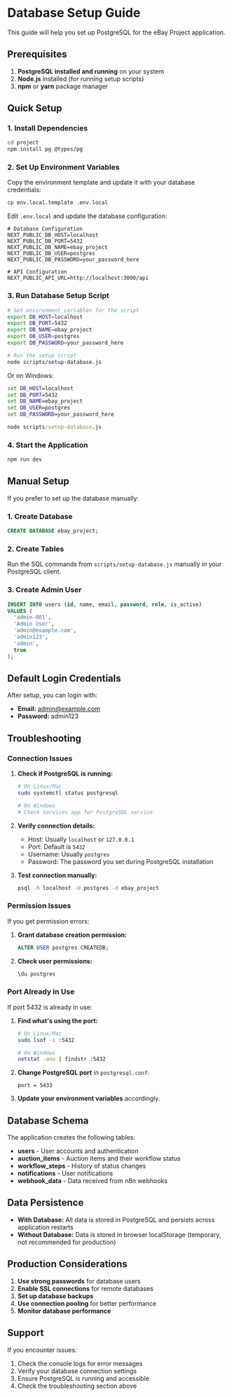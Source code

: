 # Database Setup Guide

This guide will help you set up PostgreSQL for the eBay Project application.

## Prerequisites

1. **PostgreSQL installed and running** on your system
2. **Node.js** installed (for running setup scripts)
3. **npm** or **yarn** package manager

## Quick Setup

### 1. Install Dependencies

```bash
cd project
npm install pg @types/pg
```

### 2. Set Up Environment Variables

Copy the environment template and update it with your database credentials:

```bash
cp env.local.template .env.local
```

Edit `.env.local` and update the database configuration:

```env
# Database Configuration
NEXT_PUBLIC_DB_HOST=localhost
NEXT_PUBLIC_DB_PORT=5432
NEXT_PUBLIC_DB_NAME=ebay_project
NEXT_PUBLIC_DB_USER=postgres
NEXT_PUBLIC_DB_PASSWORD=your_password_here

# API Configuration
NEXT_PUBLIC_API_URL=http://localhost:3000/api
```

### 3. Run Database Setup Script

```bash
# Set environment variables for the script
export DB_HOST=localhost
export DB_PORT=5432
export DB_NAME=ebay_project
export DB_USER=postgres
export DB_PASSWORD=your_password_here

# Run the setup script
node scripts/setup-database.js
```

Or on Windows:

```cmd
set DB_HOST=localhost
set DB_PORT=5432
set DB_NAME=ebay_project
set DB_USER=postgres
set DB_PASSWORD=your_password_here

node scripts/setup-database.js
```

### 4. Start the Application

```bash
npm run dev
```

## Manual Setup

If you prefer to set up the database manually:

### 1. Create Database

```sql
CREATE DATABASE ebay_project;
```

### 2. Create Tables

Run the SQL commands from `scripts/setup-database.js` manually in your PostgreSQL client.

### 3. Create Admin User

```sql
INSERT INTO users (id, name, email, password, role, is_active)
VALUES (
  'admin-001',
  'Admin User',
  'admin@example.com',
  'admin123',
  'admin',
  true
);
```

## Default Login Credentials

After setup, you can login with:

- **Email:** admin@example.com
- **Password:** admin123

## Troubleshooting

### Connection Issues

1. **Check if PostgreSQL is running:**
   ```bash
   # On Linux/Mac
   sudo systemctl status postgresql
   
   # On Windows
   # Check Services app for PostgreSQL service
   ```

2. **Verify connection details:**
   - Host: Usually `localhost` or `127.0.0.1`
   - Port: Default is `5432`
   - Username: Usually `postgres`
   - Password: The password you set during PostgreSQL installation

3. **Test connection manually:**
   ```bash
   psql -h localhost -U postgres -d ebay_project
   ```

### Permission Issues

If you get permission errors:

1. **Grant database creation permission:**
   ```sql
   ALTER USER postgres CREATEDB;
   ```

2. **Check user permissions:**
   ```sql
   \du postgres
   ```

### Port Already in Use

If port 5432 is already in use:

1. **Find what's using the port:**
   ```bash
   # On Linux/Mac
   sudo lsof -i :5432
   
   # On Windows
   netstat -ano | findstr :5432
   ```

2. **Change PostgreSQL port** in `postgresql.conf`:
   ```
   port = 5433
   ```

3. **Update your environment variables** accordingly.

## Database Schema

The application creates the following tables:

- **users** - User accounts and authentication
- **auction_items** - Auction items and their workflow status
- **workflow_steps** - History of status changes
- **notifications** - User notifications
- **webhook_data** - Data received from n8n webhooks

## Data Persistence

- **With Database:** All data is stored in PostgreSQL and persists across application restarts
- **Without Database:** Data is stored in browser localStorage (temporary, not recommended for production)

## Production Considerations

1. **Use strong passwords** for database users
2. **Enable SSL connections** for remote databases
3. **Set up database backups**
4. **Use connection pooling** for better performance
5. **Monitor database performance**

## Support

If you encounter issues:

1. Check the console logs for error messages
2. Verify your database connection settings
3. Ensure PostgreSQL is running and accessible
4. Check the troubleshooting section above
